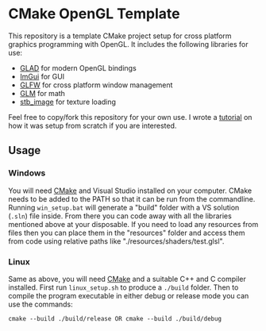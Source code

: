 # CMake OpenGL Template

This repository is a template CMake project setup for cross platform graphics programming with OpenGL. It includes the following libraries for use:

- [GLAD](https://glad.dav1d.de/) for modern OpenGL bindings
- [ImGui](https://github.com/ocornut/imgui) for GUI
- [GLFW](https://www.glfw.org/) for cross platform window management
- [GLM](https://github.com/g-truc/glm) for math
- [stb_image](https://github.com/nothings/stb/blob/master/stb_image.h) for texture loading


Feel free to copy/fork this repository for your own use. I wrote a [tutorial](https://cianjinks.github.io/posts/cmake-project-graphics-programming/) on how it was setup from scratch if you are interested.

## Usage

### Windows

You will need [CMake](https://cmake.org/) and Visual Studio installed on your computer. CMake needs to be added to the PATH so that it can be run from the commandline. Running `win_setup.bat` will generate a "build" folder with a VS solution (`.sln`) file inside. From there you can code away with all the libraries mentioned above at your disposable. If you need to load any resources from files then you can place them in the "resources" folder and access them from code using relative paths like "./resources/shaders/test.glsl".

### Linux

Same as above, you will need [CMake](https://cmake.org/) and a suitable C++ and C compiler installed. First run `linux_setup.sh` to produce a `./build` folder. Then to compile the program executable in either debug or release mode you can use the commands:

    cmake --build ./build/release OR cmake --build ./build/debug